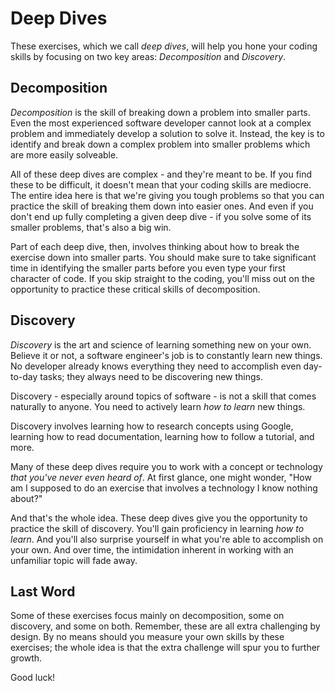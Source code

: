 # Deep Dives

These exercises, which we call _deep dives_, will help you hone your coding skills by focusing on two key areas: _Decomposition_ and _Discovery_.

## Decomposition

_Decomposition_ is the skill of breaking down a problem into smaller parts. Even the most experienced software developer cannot look at a complex problem and immediately develop a solution to solve it. Instead, the key is to identify and break down a complex problem into smaller problems which are more easily solveable.

All of these deep dives are complex - and they're meant to be. If you find these to be difficult, it doesn't mean that your coding skills are mediocre. The entire idea here is that we're giving you tough problems so that you can practice the skill of breaking them down into easier ones. And even if you don't end up fully completing a given deep dive - if you solve some of its smaller problems, that's also a big win.

Part of each deep dive, then, involves thinking about how to break the exercise down into smaller parts. You should make sure to take significant time in identifying the smaller parts before you even type your first character of code. If you skip straight to the coding, you'll miss out on the opportunity to practice these critical skills of decomposition.

## Discovery

_Discovery_ is the art and science of learning something new on your own. Believe it or not, a software engineer's job is to constantly learn new things. No developer already knows everything they need to accomplish even day-to-day tasks; they always need to be discovering new things.

Discovery - especially around topics of software - is not a skill that comes naturally to anyone. You need to actively learn _how to learn_ new things.

Discovery involves learning how to research concepts using Google, learning how to read documentation, learning how to follow a tutorial, and more.

Many of these deep dives require you to work with a concept or technology _that you've never even heard of_. At first glance, one might wonder, "How am I supposed to do an exercise that involves a technology I know nothing about?"

And that's the whole idea. These deep dives give you the opportunity to practice the skill of discovery. You'll gain proficiency in learning _how to learn_. And you'll also surprise yourself in what you're able to accomplish on your own. And over time, the intimidation inherent in working with an unfamiliar topic will fade away.

## Last Word

Some of these exercises focus mainly on decomposition, some on discovery, and some on both. Remember, these are all extra challenging by design. By no means should you measure your own skills by these exercises; the whole idea is that the extra challenge will spur you to further growth.

Good luck!